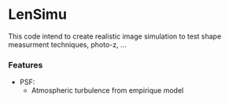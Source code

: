 # LenSimu

This code intend to create realistic image simulation to test shape measurment techniques, photo-z, ...

### Features
- PSF: 
  - Atmospheric turbulence from empirique model
